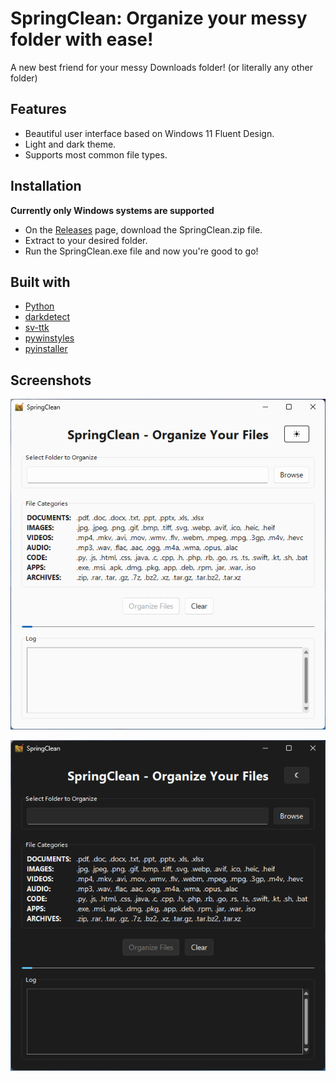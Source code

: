 # SpringClean: Organize your messy folder with ease!

A new best friend for your messy Downloads folder! (or literally any other folder)

## Features

* Beautiful user interface based on Windows 11 Fluent Design.
* Light and dark theme.
* Supports most common file types.

## Installation

**Currently only Windows systems are supported**

* On the [Releases](https://github.com/nathanaeru/SpringClean/releases) page, download the SpringClean.zip file.
* Extract to your desired folder.
* Run the SpringClean.exe file and now you're good to go!

## Built with

* [Python](https://www.python.org/)
* [darkdetect](https://pypi.org/project/darkdetect/)
* [sv-ttk](https://pypi.org/project/sv-ttk/)
* [pywinstyles](https://pypi.org/project/pywinstyles/)
* [pyinstaller](https://pypi.org/project/pyinstaller/)

## Screenshots

![](screenshot/Light.png)

![](screenshot/Dark.png)
